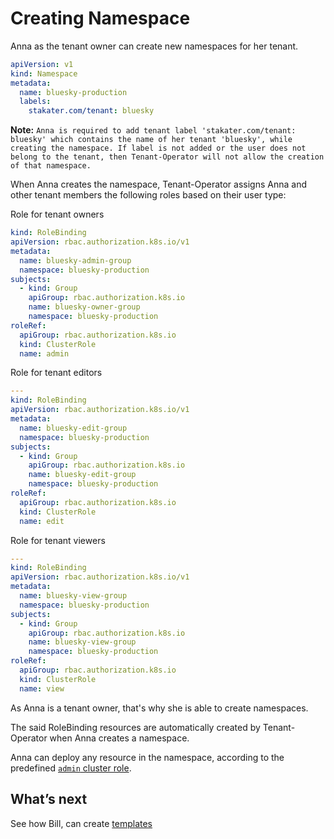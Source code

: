 # Creating Namespace

Anna as the tenant owner can create new namespaces for her tenant.

```yaml
apiVersion: v1
kind: Namespace
metadata:
  name: bluesky-production
  labels:
    stakater.com/tenant: bluesky
```

**Note:**
`Anna is required to add tenant label 'stakater.com/tenant: bluesky' which contains the name of her tenant 'bluesky', while creating the namespace. If label is not added or the user does not belong to the tenant, then Tenant-Operator will not allow the creation of that namespace.`

When Anna creates the namespace, Tenant-Operator assigns Anna and other tenant members the following roles based on their user type:

Role for tenant owners

```yaml
kind: RoleBinding
apiVersion: rbac.authorization.k8s.io/v1
metadata:
  name: bluesky-admin-group
  namespace: bluesky-production
subjects:
  - kind: Group
    apiGroup: rbac.authorization.k8s.io
    name: bluesky-owner-group
    namespace: bluesky-production
roleRef:
  apiGroup: rbac.authorization.k8s.io
  kind: ClusterRole
  name: admin
```

Role for tenant editors

```yaml
---
kind: RoleBinding
apiVersion: rbac.authorization.k8s.io/v1
metadata:
  name: bluesky-edit-group
  namespace: bluesky-production
subjects:
  - kind: Group
    apiGroup: rbac.authorization.k8s.io
    name: bluesky-edit-group
    namespace: bluesky-production
roleRef:
  apiGroup: rbac.authorization.k8s.io
  kind: ClusterRole
  name: edit

```

Role for tenant viewers

```yaml
---
kind: RoleBinding
apiVersion: rbac.authorization.k8s.io/v1
metadata:
  name: bluesky-view-group
  namespace: bluesky-production
subjects:
  - kind: Group
    apiGroup: rbac.authorization.k8s.io
    name: bluesky-view-group
    namespace: bluesky-production
roleRef:
  apiGroup: rbac.authorization.k8s.io
  kind: ClusterRole
  name: view

```

As Anna is a tenant owner, that's why she is able to create namespaces.

The said RoleBinding resources are automatically created by Tenant-Operator when Anna creates a namespace.

Anna can deploy any resource in the namespace, according to the predefined
[`admin` cluster role](https://kubernetes.io/docs/reference/access-authn-authz/rbac/#user-facing-roles).

## What’s next

See how Bill, can create [templates](./template.html)

